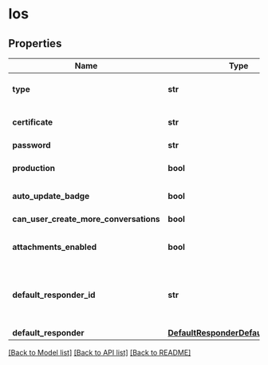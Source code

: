 # Ios

## Properties
Name | Type | Description | Notes
------------ | ------------- | ------------- | -------------
**type** | **str** | To configure an ios integration, call the create integration endpoint with a base64 encoded Apple Push Notification certificate from the [Apple Developer Portal](https://developer.apple.com/).  | [optional] [default to 'ios']
**certificate** | **str** | The binary of your APN certificate base64 encoded. To base64 encode your certificate you can use this command in the terminal: &#x60;openssl base64 -in YOUR_CERTIFICATE.p12 | tr -d &#39;\\n&#39;&#x60;  | [optional] 
**password** | **str** | The password for your APN certificate. | [optional] 
**production** | **bool** | The APN environment to connect to (Production, if true, or Sandbox). Defaults to value inferred from certificate if not specified. | [optional] 
**auto_update_badge** | **bool** | Use the unread count of the conversation as the application badge. | [optional] 
**can_user_create_more_conversations** | **bool** | Allows users to create more than one conversation on the iOS integration. | [optional] 
**attachments_enabled** | **bool** | Allows users to send attachments. By default, the setting is set to true. This setting can only be configured in Zendesk Admin Center.  | [optional] [readonly] 
**default_responder_id** | **str** | The default responder ID for the integration. This is the ID of the responder that will be used to send messages to the user. For more information, refer to &lt;a href&#x3D;\&quot;https://docs.smooch.io/guide/switchboard/#per-channel-default-responder\&quot;&gt;Per-channel default responder&lt;/a&gt; guide.  | [optional] 
**default_responder** | [**DefaultResponderDefaultResponder**](DefaultResponderDefaultResponder.md) |  | [optional] 

[[Back to Model list]](../README.md#documentation-for-models) [[Back to API list]](../README.md#documentation-for-api-endpoints) [[Back to README]](../README.md)



